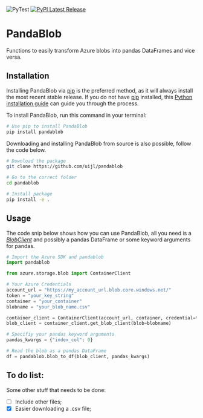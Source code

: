 ![PyTest](https://github.com/uijl/pandablob/workflows/PyTest/badge.svg)
[![PyPI Latest Release](https://img.shields.io/pypi/v/pandablob.svg)](https://pypi.org/project/pandablob/)

# PandaBlob

Functions to easily transform Azure blobs into pandas DataFrames and vice versa. 

## Installation

Installing PandaBlob via [pip](https://pip.pypa.io) is the preferred method, as it will always install the most recent stable release. If you do not have
[pip](https://pip.pypa.io) installed, this [Python installation guide](http://docs.python-guide.org/en/latest/starting/installation/) can guide you through the process.

To install PandaBlob, run this command in your terminal:

``` bash
# Use pip to install PandaBlob
pip install pandablob
```

Downloading and installing PandaBlob from source is also possible, follow the code below.

``` bash
# Download the package
git clone https://github.com/uijl/pandablob

# Go to the correct folder
cd pandablob

# Install package
pip install -e .
```

## Usage

The code snip below shows how you can use PandaBlob, all you need is a _[BlobClient](https://docs.microsoft.com/nl-nl/python/api/azure-storage-blob/azure.storage.blob.blobclient?view=azure-python)_ and possibly a pandas DataFrame or some keyword arguments for pandas.

```python
# Import the Azure SDK and pandablob
import pandablob

from azure.storage.blob import ContainerClient

# Your Azure Credentials
account_url = "https://my_account_url.blob.core.windows.net/"
token = "your_key_string"
container = "your_container"
blobname = "your_blob_name.csv"

container_client = ContainerClient(account_url, container, credential=token)
blob_client = container_client.get_blob_client(blob=blobname)

# Specifiy your pandas keyword arguments
pandas_kwargs = {"index_col": 0}

# Read the blob as a pandas DataFrame
df = pandablob.blob_to_df(blob_client, pandas_kwargs)
```

## To do list:

Some other stuff that needs to be done:

- [ ] Include other files;
- [x] Easier downloading a .csv file;
